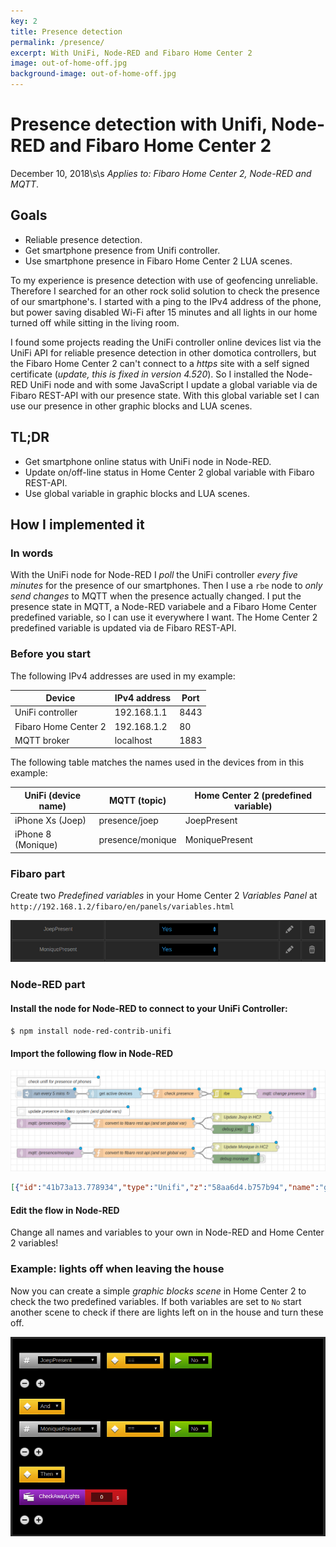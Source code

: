 ```yaml
---
key: 2
title: Presence detection
permalink: /presence/
excerpt: With UniFi, Node-RED and Fibaro Home Center 2
image: out-of-home-off.jpg
background-image: out-of-home-off.jpg
---
```


# Presence detection with Unifi, Node-RED and Fibaro Home Center 2

December 10, 2018\s\s
_*Applies to:* Fibaro Home Center 2, Node-RED and MQTT_.

## Goals

* Reliable presence detection.
* Get smartphone presence from Unifi controller.
* Use smartphone presence in Fibaro Home Center 2 LUA scenes.

To my experience is presence detection with use of geofencing unreliable. Therefore I searched for an other rock solid solution to check the presence of our smartphone's. I started with a ping to the IPv4 address of the phone, but power saving disabled Wi-Fi after 15 minutes and all lights in our home turned off while sitting in the living room.

I found some projects reading the UniFi controller online devices list via the UniFi API for reliable presence detection in other domotica controllers, but the Fibaro Home Center 2 can't connect to a _https_ site with a self signed certificate (_update, this is fixed in version 4.520_). So I installed the Node-RED UniFi node and with some JavaScript I update a global variable via de Fibaro REST-API with our presence state. With this global variable set I can use our presence in other graphic blocks and LUA scenes.

## TL;DR

* Get smartphone online status with UniFi node in Node-RED.
* Update on/off-line status in Home Center 2 global variable with Fibaro REST-API.
* Use global variable in graphic blocks and LUA scenes.

## How I implemented it

### In words

With the UniFi node for Node-RED I _poll_ the UniFi controller _every five minutes_ for the presence of our smartphones. Then I use a `rbe` node to _only send changes_ to  MQTT  when the presence actually changed. I put the presence state in MQTT, a Node-RED variabele and a Fibaro Home Center predefined variable, so I can use it everywhere I want. The Home Center 2 predefined variable is updated via de Fibaro REST-API.

### Before you start

The following IPv4 addresses are used in my example:

| Device               | IPv4 address | Port |
| -------------------- | ------------ | ---- |
| UniFi controller     | 192.168.1.1  | 8443 |
| Fibaro Home Center 2 | 192.168.1.2  | 80   |
| MQTT broker          | localhost    | 1883 |

The following table matches the names used in the devices from in this example:

| UniFi (device name) | MQTT (topic)     | Home Center 2 (predefined variable) |
| ------------------- | ---------------- | ----------------------------------- |
| iPhone Xs (Joep)    | presence/joep    | JoepPresent                         |
| iPhone 8 (Monique)  | presence/monique | MoniquePresent                      |

### Fibaro part

Create two _Predefined variables_ in your Home Center 2 _Variables Panel_ at `http://192.168.1.2/fibaro/en/panels/variables.html`

![1544471953933](../images/screenshots/1544471953933.png)

### Node-RED part

#### Install the node for Node-RED to connect to your UniFi Controller:

`$ npm install node-red-contrib-unifi`

#### Import the following flow in Node-RED

![1544471091742](../images/screenshots/1544471091742.png)

```json
[{"id":"41b73a13.778934","type":"Unifi","z":"58aa6d4.b757b94","name":"get active devices","ip":"192.168.1.1","port":8443,"site":"default","command":"20","x":390,"y":200,"wires":[["cfffa53c.674278"]]},{"id":"7c3a74f2.db975c","type":"inject","z":"58aa6d4.b757b94","name":"run every 5 mins","topic":"","payload":"","payloadType":"date","repeat":"300","crontab":"","once":false,"onceDelay":0.1,"x":170,"y":200,"wires":[["41b73a13.778934"]]},{"id":"2dde5821.7831d8","type":"debug","z":"58aa6d4.b757b94","name":"debug  joep","active":false,"tosidebar":true,"console":false,"tostatus":false,"complete":"payload","x":790,"y":320,"wires":[]},{"id":"cfffa53c.674278","type":"function","z":"58aa6d4.b757b94","name":"check presence","func":"const lastSeenSeconds = 20;\nlet presenceCutoff = (new Date() - (lastSeenSeconds * 1000)) / 1000; \nconst people = {\n    \"presence/joep\": \"iPhone Xs (Joep)\",\n    \"presence/monique\": \"iPhone 8 (Monique)\",\n};\n\nreturn Object.keys(people).map(function(topic) {\n    //let devices = msg.payload[0].filter(device => device.name === people[topic] && device.last_seen > presenceCutoff);\n    let devices = msg.payload[0].filter(device => device.name === people[topic]);\n    return {\n      topic: topic,\n      retain: true,\n      payload: devices.length > 0\n    };\n});","outputs":2,"noerr":0,"x":600,"y":200,"wires":[["a8bb97b0.2bdca8"],["a8bb97b0.2bdca8"]],"outputLabels":["joep presence","monique presence","philipstv state"]},{"id":"dc0c9e7c.7e17e","type":"debug","z":"58aa6d4.b757b94","name":"debug monique","active":false,"tosidebar":true,"console":false,"tostatus":false,"complete":"payload","x":800,"y":420,"wires":[]},{"id":"c78d31a9.34791","type":"http request","z":"58aa6d4.b757b94","name":"Update Joep in HC2","method":"PUT","ret":"obj","url":"http://192.168.1.2/api/globalVariables/JoepPresent","tls":"","x":820,"y":280,"wires":[[]]},{"id":"13b71c11.59c544","type":"http request","z":"58aa6d4.b757b94","name":"Update Monique in HC2","method":"PUT","ret":"obj","url":"http://192.168.1.2/api/globalVariables/MoniquePresent","tls":"","x":830,"y":380,"wires":[[]]},{"id":"6787b168.1465d","type":"mqtt out","z":"58aa6d4.b757b94","name":"mqtt: change presence","topic":"","qos":"0","retain":"true","broker":"9754bc09.98a93","x":970,"y":200,"wires":[]},{"id":"776f7407.48576c","type":"mqtt in","z":"58aa6d4.b757b94","name":"mqtt: /presence/joep","topic":"presence/joep","qos":"0","broker":"9754bc09.98a93","x":150,"y":300,"wires":[["ef265331.a72b7"]]},{"id":"823421.d5701be","type":"mqtt in","z":"58aa6d4.b757b94","name":"mqtt: /presence/monique","topic":"presence/monique","qos":"0","broker":"9754bc09.98a93","x":170,"y":400,"wires":[["5453f578.9b771c"]]},{"id":"ef265331.a72b7","type":"function","z":"58aa6d4.b757b94","name":"convert to fibaro rest api (and set global var)","func":"var aanwezig = \"Yes\";\nglobal.set(\"JoepPresent\", msg.payload);\nif (msg.payload === \"true\") { aanwezig = \"Yes\"; } else { aanwezig = \"No\"; }\nreturn {\n  headers: { 'content-type':'application/json' },\n  payload: { 'name': 'JoepPresent', 'value': aanwezig }\n};","outputs":1,"noerr":0,"x":490,"y":300,"wires":[["2dde5821.7831d8","c78d31a9.34791"]]},{"id":"5453f578.9b771c","type":"function","z":"58aa6d4.b757b94","name":"convert to fibaro rest api (and set global var)","func":"var aanwezig = \"Yes\"\nglobal.set(\"MoniquePresent\", msg.payload)\nif (msg.payload === \"true\") { aanwezig = \"Yes\" } else { aanwezig = \"No\" }\n    return {\n        headers: {'content-type':'application/json'},\n        payload: { 'name': 'MoniquePresent', 'value': aanwezig }\n    };","outputs":1,"noerr":0,"x":490,"y":400,"wires":[["dc0c9e7c.7e17e","13b71c11.59c544"]]},{"id":"9dd7724d.a73bd","type":"comment","z":"58aa6d4.b757b94","name":"update presence in fibaro system (and global vars)","info":"","x":250,"y":260,"wires":[]},{"id":"e2869656.226478","type":"comment","z":"58aa6d4.b757b94","name":"check unifi for presence of phones","info":"","x":200,"y":160,"wires":[]},{"id":"a8bb97b0.2bdca8","type":"rbe","z":"58aa6d4.b757b94","name":"","func":"rbe","gap":"","start":"","inout":"out","property":"payload","x":770,"y":200,"wires":[["6787b168.1465d"]]},{"id":"9754bc09.98a93","type":"mqtt-broker","z":"","name":"mqtt local broker","broker":"localhost","port":"1883","clientid":"","usetls":false,"compatmode":false,"keepalive":"60","cleansession":true,"birthTopic":"","birthQos":"0","birthPayload":"","closeTopic":"","closeQos":"0","closePayload":"","willTopic":"","willQos":"0","willPayload":""}]
```

#### Edit the flow in Node-RED

Change all names and variables to your own in Node-RED and Home Center 2 variables!

### Example: lights off when leaving the house

Now you can create a simple _graphic blocks scene_ in Home Center 2 to check the two predefined variables. If both variables are set to `No` start another scene to check if there are lights left on in the house and turn these off.

![1544473294011](../images/screenshots/1544473294011.png)

